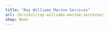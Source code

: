 ```yaml
---
title: "Ray Williams Marine Services"
url: /bristol/ray-williams-marine-services/
shop: Boot
---
```

